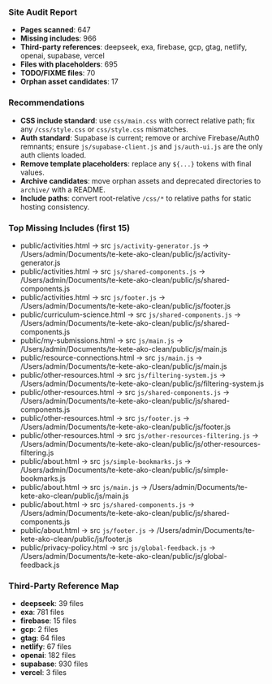 ### Site Audit Report

- **Pages scanned**: 647
- **Missing includes**: 966
- **Third-party references**: deepseek, exa, firebase, gcp, gtag, netlify, openai, supabase, vercel
- **Files with placeholders**: 695
- **TODO/FIXME files**: 70
- **Orphan asset candidates**: 17

### Recommendations
- **CSS include standard**: use `css/main.css` with correct relative path; fix any `/css/style.css` or `css/style.css` mismatches.
- **Auth standard**: Supabase is current; remove or archive Firebase/Auth0 remnants; ensure `js/supabase-client.js` and `js/auth-ui.js` are the only auth clients loaded.
- **Remove template placeholders**: replace any `${...}` tokens with final values.
- **Archive candidates**: move orphan assets and deprecated directories to `archive/` with a README.
- **Include paths**: convert root-relative `/css/*` to relative paths for static hosting consistency.

### Top Missing Includes (first 15)
- public/activities.html → src `js/activity-generator.js` → /Users/admin/Documents/te-kete-ako-clean/public/js/activity-generator.js
- public/activities.html → src `js/shared-components.js` → /Users/admin/Documents/te-kete-ako-clean/public/js/shared-components.js
- public/activities.html → src `js/footer.js` → /Users/admin/Documents/te-kete-ako-clean/public/js/footer.js
- public/curriculum-science.html → src `js/shared-components.js` → /Users/admin/Documents/te-kete-ako-clean/public/js/shared-components.js
- public/my-submissions.html → src `js/main.js` → /Users/admin/Documents/te-kete-ako-clean/public/js/main.js
- public/resource-connections.html → src `js/main.js` → /Users/admin/Documents/te-kete-ako-clean/public/js/main.js
- public/other-resources.html → src `js/filtering-system.js` → /Users/admin/Documents/te-kete-ako-clean/public/js/filtering-system.js
- public/other-resources.html → src `js/shared-components.js` → /Users/admin/Documents/te-kete-ako-clean/public/js/shared-components.js
- public/other-resources.html → src `js/footer.js` → /Users/admin/Documents/te-kete-ako-clean/public/js/footer.js
- public/other-resources.html → src `js/other-resources-filtering.js` → /Users/admin/Documents/te-kete-ako-clean/public/js/other-resources-filtering.js
- public/about.html → src `js/simple-bookmarks.js` → /Users/admin/Documents/te-kete-ako-clean/public/js/simple-bookmarks.js
- public/about.html → src `js/main.js` → /Users/admin/Documents/te-kete-ako-clean/public/js/main.js
- public/about.html → src `js/shared-components.js` → /Users/admin/Documents/te-kete-ako-clean/public/js/shared-components.js
- public/about.html → src `js/footer.js` → /Users/admin/Documents/te-kete-ako-clean/public/js/footer.js
- public/privacy-policy.html → src `js/global-feedback.js` → /Users/admin/Documents/te-kete-ako-clean/public/js/global-feedback.js

### Third-Party Reference Map
- **deepseek**: 39 files
- **exa**: 781 files
- **firebase**: 15 files
- **gcp**: 2 files
- **gtag**: 64 files
- **netlify**: 67 files
- **openai**: 182 files
- **supabase**: 930 files
- **vercel**: 3 files